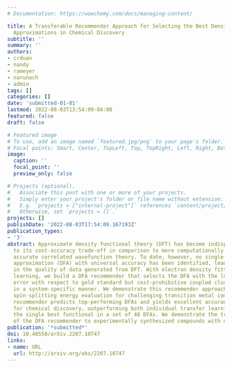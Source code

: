 ```yaml
---
# Documentation: https://wowchemy.com/docs/managing-content/

title: A Transferable Recommender Approach for Selecting the Best Density Functional
  Approximations in Chemical Discovery
subtitle: ''
summary: ''
authors:
- crduan
- nandy
- rameyer
- narunach
- admin
tags: []
categories: []
date: 'submitted-01-01'
lastmod: 2022-08-03T13:54:09-04:00
featured: false
draft: false

# Featured image
# To use, add an image named `featured.jpg/png` to your page's folder.
# Focal points: Smart, Center, TopLeft, Top, TopRight, Left, Right, BottomLeft, Bottom, BottomRight.
image:
  caption: ''
  focal_point: ''
  preview_only: false

# Projects (optional).
#   Associate this post with one or more of your projects.
#   Simply enter your project's folder or file name without extension.
#   E.g. `projects = ["internal-project"]` references `content/project/deep-learning/index.md`.
#   Otherwise, set `projects = []`.
projects: []
publishDate: '2022-08-03T17:54:09.167193Z'
publication_types:
- '3'
abstract: Approximate density functional theory (DFT) has become indispensable owing
  to its cost-accuracy trade-off in comparison to more computationally demanding but
  accurate correlated wavefunction theory. To date, however, no single density functional
  approximation (DFA) with universal accuracy has been identified, leading to uncertainty
  in the quality of data generated from DFT. With electron density fitting and transfer
  learning, we build a DFA recommender that selects the DFA with the lowest expected
  error with respect to gold standard but cost-prohibitive coupled cluster theory
  in a system-specific manner. We demonstrate this recommender approach on vertical
  spin-splitting energy evaluation for challenging transition metal complexes. Our
  recommender predicts top-performing DFAs and yields excellent accuracy (ca. 2 kcal/mol)
  for chemical discovery, outperforming both individual transfer learning models and
  the single best functional in a set of 48 DFAs. We demonstrate the transferability
  of the DFA recommender to experimentally synthesized compounds with distinct chemistry.
publication: '*submitted*'
doi: 10.48550/arXiv.2207.10747
links:
- name: URL
  url: http://arxiv.org/abs/2207.10747
---
```

